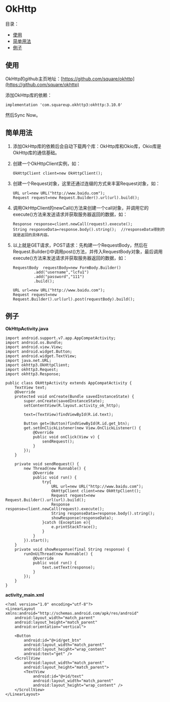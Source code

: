 # OkHttp

目录：

- [使用](#使用)
- [简单用法](#简单用法)
- [例子](#例子)

## 使用

OkHttp的github主页地址：[https://github.com/square/okhttp](https://github.com/square/okhttp)

添加OkHttp库的依赖：

```
implementation 'com.squareup.okhttp3:okhttp:3.10.0'
```

然后Sync Now。

## 简单用法

1. 添加OkHttp库的依赖后会自动下载两个库：OkHttp库和Okio库，Okio库是OkHttp库的通信基础。

2. 创建一个OkHttpClient实例，如：

   ```
   OkHttpClient client=new OkHttpClient();
   ```

3. 创建一个Request对象，这里还通过连缀的方式来丰富Request对象，如：

   ```
   URL url=new URL("http://www.baidu.com");
   Request request=new Request.Builder().url(url).build();
   ```

4. 调用OkHttpClient的newCall()方法来创建一个call对象，并调用它的execute()方法来发送请求并获取服务器返回的数据，如：

   ```
   Response response=client.newCall(request).execute();
   String responseData=response.body().string();  //responseData得到的就是返回的具体内容。
   ```

5. 以上就是GET请求，POST请求：先构建一个RequestBody，然后在Request.Builder()中调用post()方法，并传入RequestBody对象，最后调用execute()方法来发送请求并获取服务器返回的数据，如：

   ```
   RequestBody  requestBody=new FormBody.Builder()
   			.add("username","lcfu1")
   			.add("password","111")
   			.build();
   
   URL url=new URL("http://www.baidu.com");
   Request request=new Request.Builder().url(url).post(requestBody).build();
   ```


## 例子

**OkHttpActivity.java**

```
import android.support.v7.app.AppCompatActivity;
import android.os.Bundle;
import android.view.View;
import android.widget.Button;
import android.widget.TextView;
import java.net.URL;
import okhttp3.OkHttpClient;
import okhttp3.Request;
import okhttp3.Response;

public class OkHttpActivity extends AppCompatActivity {
    TextView text;
    @Override
    protected void onCreate(Bundle savedInstanceState) {
        super.onCreate(savedInstanceState);
        setContentView(R.layout.activity_ok_http);

        text=(TextView)findViewById(R.id.text);

        Button get=(Button)findViewById(R.id.get_btn);
        get.setOnClickListener(new View.OnClickListener() {
            @Override
            public void onClick(View v) {
                sendRequest();
            }
        });
    }

    private void sendRequest() {
        new Thread(new Runnable() {
            @Override
            public void run() {
                try{
                    URL url=new URL("http://www.baidu.com");
                    OkHttpClient client=new OkHttpClient();
                    Request request=new Request.Builder().url(url).build();
                    Response response=client.newCall(request).execute();
                    String responseData=response.body().string();
                    showResponse(responseData);
                }catch (Exception e){
                    e.printStackTrace();
                }
            }
        }).start();
    }
    private void showResponse(final String response) {
        runOnUiThread(new Runnable() {
            @Override
            public void run() {
                text.setText(response);
            }
        });
    }
}
```

**activity_main.xml**

```
<?xml version="1.0" encoding="utf-8"?>
<LinearLayout xmlns:android="http://schemas.android.com/apk/res/android"
    android:layout_width="match_parent"
    android:layout_height="match_parent"
    android:orientation="vertical">

    <Button
        android:id="@+id/get_btn"
        android:layout_width="match_parent"
        android:layout_height="wrap_content"
        android:text="get" />
    <ScrollView
        android:layout_width="match_parent"
        android:layout_height="match_parent">
        <TextView
            android:id="@+id/text"
            android:layout_width="match_parent"
            android:layout_height="wrap_content" />
    </ScrollView>
</LinearLayout>
```

